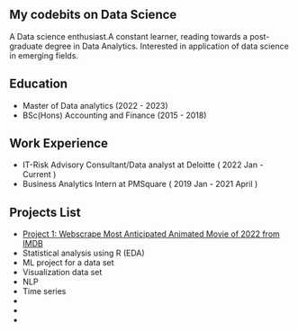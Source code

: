 ## My codebits on Data Science
A Data science enthusiast.A constant learner, reading towards a post-graduate degree in Data Analytics. Interested in application of data science in emerging fields.

## Education
- Master of Data analytics (2022 - 2023)
- BSc(Hons) Accounting and Finance (2015 - 2018)

## Work Experience
- IT-Risk Advisory Consultant/Data analyst at Deloitte ( 2022 Jan - Current )
- Business Analytics Intern at PMSquare ( 2019 Jan - 2021 April )

## Projects List

- [Project 1: Webscrape Most Anticipated Animated Movie of 2022 from IMDB](https://github.com/SachiD123/MyPortfolio.github.io/blob/main/Webscraping_moviedata.ipynb)
- Statistical analysis using R (EDA)
- ML project for a data set 
- Visualization data set
- NLP
- Time series
- 
- 
- 
